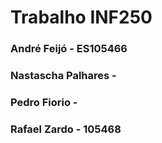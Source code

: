 # Trabalho INF250
### André Feijó - ES105466 
### Nastascha Palhares - 
### Pedro Fiorio - 
### Rafael Zardo - 105468
